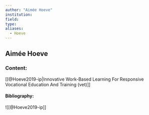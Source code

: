 ```yaml
---
author: "Aimée Hoeve"
institution:
field:
type:
aliases:
  - Hoeve
---
```


## Aimée Hoeve

### Content:
[[@Hoeve2019-ip|Innovative Work-Based Learning For Responsive Vocational Education And Training (vet)]]

#### Bibliography:

![[@Hoeve2019-ip]]